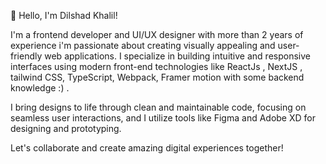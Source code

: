 👋 Hello, I'm Dilshad Khalil!

I'm a frontend developer and UI/UX designer with more than 2 years of experience i'm passionate about creating visually appealing and user-friendly web applications. I specialize in building intuitive and responsive interfaces using modern front-end technologies like ReactJs , NextJS , tailwind CSS, TypeScript, Webpack, Framer motion with some backend knowledge :) .

I bring designs to life through clean and maintainable code, focusing on seamless user interactions, and I utilize tools like Figma and Adobe XD for designing and prototyping.

Let's collaborate and create amazing digital experiences together!



